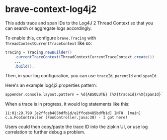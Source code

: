 # brave-context-log4j2
This adds trace and span IDs to the Log4J 2 Thread Context so that you
can search or aggregate logs accordingly.

To enable this, configure `brave.Tracing` with `ThreadContextCurrentTraceContext`
like so:

```java
tracing = Tracing.newBuilder()
    .currentTraceContext(ThreadContextCurrentTraceContext.create())
    ...
    .build();
```

Then, in your log configuration, you can use `traceId`, `parentId` and `spanId`.

Here's an example log4j2.properties pattern:

```xml
appender.console.layout.pattern = %d{ABSOLUTE} [%X{traceId}/%X{spanId}] %-5p [%t] %C{2} (%F:%L) - %m%n
```

When a trace is in progress, it would log statements like this:
```
11:01:29,799 [e2ffceb485bdfb1d/e2ffceb485bdfb1d] INFO  [main] c.a.FooController (FooController.java:30) - I got here!
```

Users could then copy/paste the trace ID into the zipkin UI, or use log
correlation to further debug a problem.
